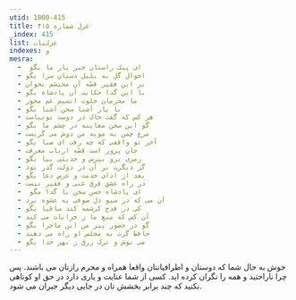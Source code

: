 ```yaml
---
utid: 1000-415
title: غزل شماره ۴۱۵
_index: 415
list: غزلیات
indexes: و
mesra:
  - ‌ ای پیک راستان خبر یار ما بگو
  - احوال گل به بلبل دستان سرا بگو
  - بر این فقیر قصّه آن محتشم بخوان
  - با این گدا حکایت آن پادشاه بگو
  - ما محرمان خلوت انسیم غم مخور
  - با یار آشنا سخن آشنا بگو
  - هر کس که گفت خاک در دوست توتیاست
  - گو این سخن معاینه در چشم ما بگو
  - مرغ چمن به مویه من دوش می گریست
  - آخر تو واقفی که چه رفت ای صبا بگو
  - جان پرور است قصّه ارباب معرفت
  - رمزی برو بپرس و حدیثی بیا بگو
  - گر دیگرت بر آن در دولت گذر بود
  - بعد از ادای خدمت و عرض دعا بگو
  - در راه عشق فرق غنی و فقیر نیست
  - ‌ ای پادشاه حسن سخن با گدا مگو
  - آن می که در سبو دل صوفی به عشوه برد
  - کی در قدح کرشمه کند ساقیا بگو
  - آن کس که منع ما ز خرابات می کند
  - گو در حضور پیر من این ماجرا بگو
  - حافظ گرت به مجلس او راه می دهند
  - می نوش و ترک زرق ز بهر خدا بگو
---
```

خوش به حال شما که دوستان و اطرافیانتان واقعا همراه و محرم رازتان می باشند. پس چرا ناراحتید و همه را نگران کرده اید. کسی از شما عنایت و یاری دارد در حق او کوتاهی نکنید که چند برابر بخشش تان در جایی دیگر جبران می شود.
